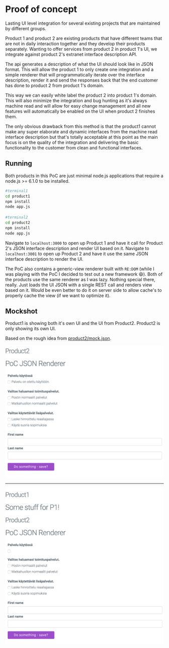 # Proof of concept

 Lasting UI level integration for several existing projects that are maintained by different groups.
 
 Product 1 and product 2 are existing products that have different teams that are not in daily interaction together and they develop their products separately. Wanting to offer services from product 2 in product 1's UI, we integrate against product 2's extranet interface description API.
 
 The api generates a description of what the UI should look like in JSON format. This will allow the product 1 to only create one integration and a simple renderer that will programmatically iterate over the interface description, render it and send the responses back that the end customer has done to product 2 from product 1's domain.
 
 This way we can easily white label the product 2 into product 1's domain. This will also minimize the integration and bug hunting as it's always machine read and will allow for easy change management and all new features will automatically be enabled on the UI when product 2 finishes them.
 
 The only obvious drawback from this method is that the product1 cannot make any super elaborate and dynamic interfaces from the machine read interface description but that's totally acceptable at this point as the main focus is on the quality of the integration and delivering the basic functionality to the customer from clean and functional interfaces.
 
## Running

Both products in this PoC are just minimal node.js applications that require a node.js >= 6.1.0 to be installed. 

```bash
#terminal1
cd product1
npm install
node app.js

#terminal2
cd product2
npm install
node app.js
``` 

Navigate to `localhost:3000` to open up Product 1 and have it call for Product 2's JSON interface description and render UI based on it. Navigate to `localhost:3001` to open up Product 2 and have it use the same JSON interface description to render the UI. 

The PoC also contains a generic-view renderer built with `RE:DOM` (while I was playing with the PoC I decided to test out a new framework :smile:). Both of the products use the same renderer as I was lazy. Nothing special there, really. Just loads the UI JSON with a single REST call and renders view based on it. Would be even better to do it on server side to allow cache's to properly cache the view (if we want to optimize it).

## Mockshot

Product1 is showing both it's own UI and the UI from Product2. Product2 is only showing its own UI.

Based on the rough idea from [product2/mock.json](https://github.com/mikaturunen/poc-view-generator-for-external-products/blob/master/product2/interface-mock.json).

![mockshot](https://raw.githubusercontent.com/mikaturunen/poc-view-generator-for-external-products/master/generic-client/screen1.png)

---

![mockshot](https://raw.githubusercontent.com/mikaturunen/poc-view-generator-for-external-products/master/generic-client/screen2.png)

